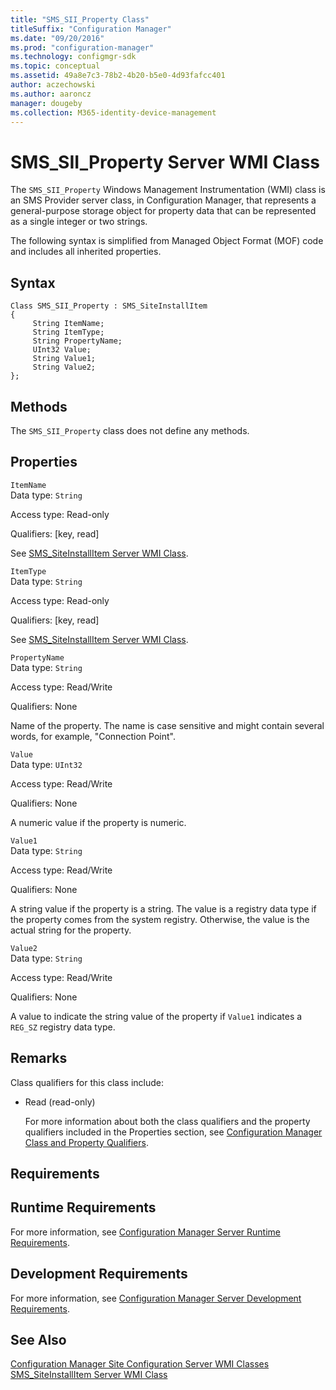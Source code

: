 ```yaml
---
title: "SMS_SII_Property Class"
titleSuffix: "Configuration Manager"
ms.date: "09/20/2016"
ms.prod: "configuration-manager"
ms.technology: configmgr-sdk
ms.topic: conceptual
ms.assetid: 49a8e7c3-78b2-4b20-b5e0-4d93fafcc401
author: aczechowski
ms.author: aaroncz
manager: dougeby
ms.collection: M365-identity-device-management
---
```

# SMS_SII_Property Server WMI Class
The `SMS_SII_Property` Windows Management Instrumentation (WMI) class is an SMS Provider server class, in Configuration Manager, that represents a general-purpose storage object for property data that can be represented as a single integer or two strings.  

 The following syntax is simplified from Managed Object Format (MOF) code and includes all inherited properties.  

## Syntax  

```  
Class SMS_SII_Property : SMS_SiteInstallItem   
{  
     String ItemName;  
     String ItemType;  
     String PropertyName;  
     UInt32 Value;  
     String Value1;  
     String Value2;  
};  
```  

## Methods  
 The `SMS_SII_Property` class does not define any methods.  

## Properties  
 `ItemName`  
 Data type: `String`  

 Access type: Read-only  

 Qualifiers: [key, read]  

 See [SMS_SiteInstallItem Server WMI Class](../../../../../develop/reference/core/servers/configure/sms_siteinstallitem-server-wmi-class.md).  

 `ItemType`  
 Data type: `String`  

 Access type: Read-only  

 Qualifiers: [key, read]  

 See [SMS_SiteInstallItem Server WMI Class](../../../../../develop/reference/core/servers/configure/sms_siteinstallitem-server-wmi-class.md).  

 `PropertyName`  
 Data type: `String`  

 Access type: Read/Write  

 Qualifiers: None  

 Name of the property. The name is case sensitive and might contain several words, for example, "Connection Point".  

 `Value`  
 Data type: `UInt32`  

 Access type: Read/Write  

 Qualifiers: None  

 A numeric value if the property is numeric.  

 `Value1`  
 Data type: `String`  

 Access type: Read/Write  

 Qualifiers: None  

 A string value if the property is a string. The value is a registry data type if the property comes from the system registry. Otherwise, the value is the actual string for the property.  

 `Value2`  
 Data type: `String`  

 Access type: Read/Write  

 Qualifiers: None  

 A value to indicate the string value of the property if `Value1` indicates a `REG_SZ` registry data type.  

## Remarks  
 Class qualifiers for this class include:  

- Read (read-only)  

  For more information about both the class qualifiers and the property qualifiers included in the Properties section, see [Configuration Manager Class and Property Qualifiers](../../../../../develop/reference/misc/class-and-property-qualifiers.md).  

## Requirements  

## Runtime Requirements  
 For more information, see [Configuration Manager Server Runtime Requirements](../../../../../develop/core/reqs/server-runtime-requirements.md).  

## Development Requirements  
 For more information, see [Configuration Manager Server Development Requirements](../../../../../develop/core/reqs/server-development-requirements.md).  

## See Also  
 [Configuration Manager Site Configuration Server WMI Classes](../../../../../develop/reference/core/servers/configure/site-configuration-server-wmi-classes.md)   
 [SMS_SiteInstallItem Server WMI Class](../../../../../develop/reference/core/servers/configure/sms_siteinstallitem-server-wmi-class.md)
